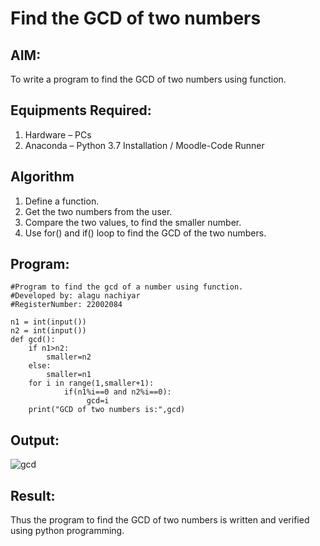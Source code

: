 # Find the GCD of two numbers

## AIM:
To write a program to find the GCD of two numbers using function.

## Equipments Required:
1. Hardware – PCs
2. Anaconda – Python 3.7 Installation / Moodle-Code Runner

## Algorithm
1. Define a function.
2. Get the two numbers from the user.
3. Compare the two values, to find the smaller number.
4. Use for() and if() loop to find the GCD of the two numbers.

## Program:
```
#Program to find the gcd of a number using function.
#Developed by: alagu nachiyar
#RegisterNumber: 22002084

n1 = int(input())
n2 = int(input())
def gcd():
    if n1>n2:
        smaller=n2
    else:
        smaller=n1
    for i in range(1,smaller+1):
            if(n1%i==0 and n2%i==0):
                 gcd=i
    print("GCD of two numbers is:",gcd)
```

## Output:
![gcd](https://user-images.githubusercontent.com/113497340/192197990-22a4a799-0415-4750-82e8-39c5790dcfc3.png)




## Result:
Thus the program to find the GCD of two numbers is written and verified using python programming.
